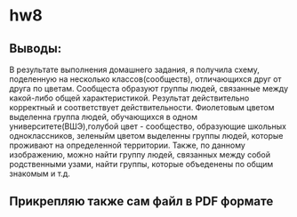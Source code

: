 # hw8
## Выводы: 
В результате выполнения домашнего задания, я получила схему, поделенную на несколько классов(сообществ), отличающихся друг от друга по цветам. 
Сообщеста образуют группы людей, связанные между какой-либо общей характеристикой. Результат действительно корректный и соответствует действительности. 
Фиолетовым цветом выделенна группа людей, обучающихся в одном университете(ВШЭ),голубой цвет - сообщество, образующие школьных одноклассников,
зеленыйм цветом выделенны группы людей, которые проживают на определенной территории. Также, по данному изображению, можно найти группу людей, 
связанных между собой родственными узами, найти группы, которые объеденены по общим знакомым и т.д. 

## Прикрепляю также сам файл в PDF формате
